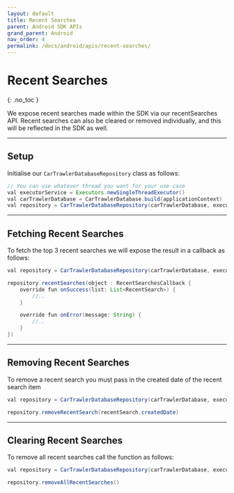 ```yaml
---
layout: default
title: Recent Searches
parent: Android SDK APIs
grand_parent: Android
nav_order: 4
permalink: /docs/android/apis/recent-searches/
---
```


# Recent Searches

{: .no_toc }

We expose recent searches made within the SDK via our recentSearches API. Recent searches can also be cleared or removed individually, and this will be reflected in the SDK as well.

---

## Setup

Initialise our ``CarTrawlerDatabaseRepository`` class as follows:

```java
// You can use whatever thread you want for your use case
val executorService = Executors.newSingleThreadExecutor() 
val carTrawlerDatabase = CarTrawlerDatabase.build(applicationContext)
val repository = CarTrawlerDatabaseRepository(carTrawlerDatabase, executorService)
````
---
## Fetching Recent Searches 
To fetch the top 3 recent searches we will expose the result in a callback as follows:

```java
val repository = CarTrawlerDatabaseRepository(carTrawlerDatabase, executorService)

repository.recentSearches(object : RecentSearchesCallback {
    override fun onSuccess(list: List<RecentSearch>) {
        //..
    }

    override fun onError(message: String) {
        //..
    }
})
````
---

## Removing Recent Searches

To remove a recent search you must pass in the created date of the recent search item

```java
val repository = CarTrawlerDatabaseRepository(carTrawlerDatabase, executorService)

repository.removeRecentSearch(recentSearch.createdDate)
````

---

## Clearing Recent Searches

To remove all recent searches call the function as follows:

```java
val repository = CarTrawlerDatabaseRepository(carTrawlerDatabase, executorService)

repository.removeAllRecentSearches()
````
